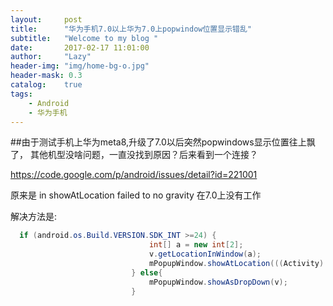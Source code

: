 ```yaml
---
layout:     post
title:      "华为手机7.0以上华为7.0上popwindow位置显示错乱"
subtitle:   "Welcome to my blog "
date:       2017-02-17 11:01:00
author:     "Lazy"
header-img: "img/home-bg-o.jpg"
header-mask: 0.3
catalog:    true
tags:
    - Android
    - 华为手机
---
```








##由于测试手机上华为meta8,升级了7.0以后突然popwindows显示位置往上飘了， 其他机型没啥问题，一直没找到原因？后来看到一个连接？

https://code.google.com/p/android/issues/detail?id=221001

原来是 in showAtLocation failed to no gravity 在7.0上没有工作


解决方法是:

 ```java
   if (android.os.Build.VERSION.SDK_INT >=24) {
                                int[] a = new int[2];
                                v.getLocationInWindow(a);
                                mPopupWindow.showAtLocation(((Activity) context).getWindow().getDecorView(), Gravity.NO_GRAVITY, 0 , a[1]+v.getHeight());
                            } else{
                                mPopupWindow.showAsDropDown(v);
                            }

```
